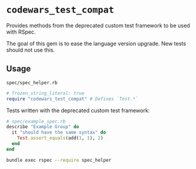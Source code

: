 # `codewars_test_compat`

Provides methods from the deprecated custom test framework to be used with RSpec.

The goal of this gem is to ease the language version upgrade.
New tests should not use this.

## Usage

`spec/spec_helper.rb`

```ruby
# frozen_string_literal: true
require "codewars_test_compat" # Defines `Test.*`
```

Tests written with the deprecated custom test framework:

```ruby
# spec/example_spec.rb
describe "Example Group" do
  it "should have the same syntax" do
    Test.assert_equals(add(1, 1), 2)
  end
end
```

```bash
bundle exec rspec --require spec_helper
```
